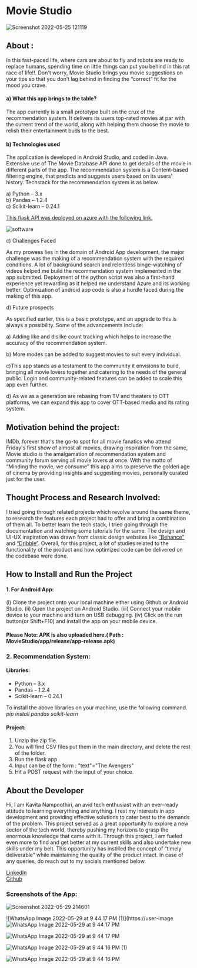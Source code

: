 # Movie Studio

![Screenshot 2022-05-25 121119](https://user-images.githubusercontent.com/78211425/170855329-4b5813ca-667e-4357-987e-bb23801400f9.jpg)


## About :

In this fast-paced life, where cars are about to fly and robots are ready to replace humans, spending time on little things can put you behind in this rat race of life!!. Don't worry, Movie Studio brings you movie suggestions on your tips so that you don’t lag behind in finding the “correct” fit for the mood you crave.
  
  #### a) What this app brings to the table?
  
The app currently is a small prototype built on the crux of the recommendation system. It delivers its users top-rated movies at par with the current trend of the world, along with helping them choose the movie to relish their entertainment buds to the best.
  
  
  #### b) Technologies used

The application is developed in  Android Studio, and coded in Java. Extensive use of The Movie Database API  done to get details of the movie in different parts of the app. The recommendation system is a Content-based filtering engine, that predicts and suggests users based on its users’ history. Techstack for the recommendation system is as below.

a) Python – 3.x <br/>
b) Pandas – 1.2.4 <br/>
c) Scikit-learn – 0.24.1 <br/>

[This flask API was deployed on azure with the following link.](https://recommenderml.azurewebsites.net/predict)
  
![software](https://user-images.githubusercontent.com/78211425/170855309-95edbcaa-58c7-470b-ae02-ac2cdf3f1ca2.jpg)

  
  c) Challenges Faced 
  
As my prowess lies in the domain of Android App development, the major challenge was the making of a recommendation system with the required conditions. A lot of background search and relentless binge-watching of videos helped me build the recommendation system implemented in the app submitted. Deployment of the python script was also a first-hand experience yet rewarding as it helped me understand Azure and its working better. Optimization of android app code is also a hurdle faced during the making of this app.
  
  
  d) Future prospects

As specified earlier, this is a basic prototype, and an upgrade to this is always a possibility. Some of the advancements include:

a) Adding like and dislike count tracking which helps to increase the accuracy of the recommendation system.

b) More modes can be added to suggest movies to suit every individual.

c)This app stands as a testament to the community it envisions to build, bringing all movie lovers together and catering to the needs of the general public. Login and community-related features can be added to scale this app even further.

d) As we as a generation are rebasing from TV and theaters to OTT platforms, we can expand this app to cover OTT-based media and its rating system.


## Motivation behind the project:

IMDb, forever that's the go-to spot for all movie fanatics who attend Friday's first show of almost all movies, drawing inspiration from the same, Movie studio is the amalgamation of recommendation system and community forum serving all movie lovers at once. With the motto of “Minding the movie, we consume” this app aims to preserve the golden age of cinema by providing insights and suggesting movies, personally curated just for the user.


## Thought Process and Research Involved:

I tried going through related projects which revolve around the same theme, to research the features each project had to offer and bring a combination of them all. To better learn the tech stack, I tried going through the documentation and watching some tutorials for the same. The design and UI-UX inspiration was drawn from classic design websites like [“Behance”](https://www.behance.net/) and [“Dribble”](https://dribbble.com/). Overall, for this project, a lot of studies related to the functionality of the product and how optimized code can be delivered on the codebase were done.


## How to Install and Run the Project

#### 1. For Android App:

(i)   Clone the project onto your local machine either using Github or Android Studio.
(ii)  Open the project on Android Studio.
(iii) Connect your mobile device to your machine and turn on USB debugging.
(iv)  Click on the run button(or Shift+F10) and install the app on your mobile device.

####  Please Note: APK is also uploaded here.( Path : MovieStudio/app/release/app-release.apk)


### 2. Recommendation System:

#### Libraries:
* Python – 3.x
* Pandas – 1.2.4
* Scikit-learn – 0.24.1

To install the above libraries on your machine, use the following command.
*pip install pandas scikit-learn*


#### Project:

1. Unzip the zip file.
2. You will find CSV files put them in the main directory, and delete the rest of the folder.
3. Run the flask app
4. Input can be of the form : "text"="The Avengers"
5. Hit a POST request with the input of your choice.

## About the Developer

 Hi, I am Kavita Nampoothiri, an avid tech enthusiast with an ever-ready attitude to learning everything and anything. I rest my interests in app development and providing effective solutions to cater best to the demands of the problem. This project served as a great opportunity to explore a new sector of the tech world, thereby pushing my horizons to grasp the enormous knowledge that came with it. Through this project, I am fueled even more to find and get better at my current skills and also undertake new skills under my belt.  This opportunity has instilled the concept of “timely deliverable” while maintaining the quality of the product intact. In case of any queries, do reach out to my socials mentioned below.
 
[LinkedIn](https://www.linkedin.com/in/kavita-nampoothiri-215441205/) <br/>
[Github](https://github.com/Kavita1013)


### Screenshots of the App:
![Screenshot 2022-05-29 214601](https://user-images.githubusercontent.com/78211425/170880096-f55146d3-8b14-4a91-91de-7af71028f1ed.jpg)

![WhatsApp Image 2022-05-29 at 9 44 17 PM (1)](https://user-image![WhatsApp Image 2022-05-29 at 9 44 17 PM](https://user-images.githubusercontent.com/78211425/170880139-94ed6cb9-07dd-4ddf-8b67-cb2623526986.jpeg)

![WhatsApp Image 2022-05-29 at 9 44 17 PM](https://user-images.githubusercontent.com/78211425/170880163-1ad8235a-96b0-4090-b1a7-89bcd1f79f02.jpeg)

![WhatsApp Image 2022-05-29 at 9 44 16 PM (1)](https://user-images.githubusercontent.com/78211425/170880168-4b600040-cbc4-4e4f-9b40-da32af452bb4.jpeg)

![WhatsApp Image 2022-05-29 at 9 44 16 PM](https://user-images.githubusercontent.com/78211425/170880183-fe5863a2-c274-427b-990a-099a77cf3e5c.jpeg)





